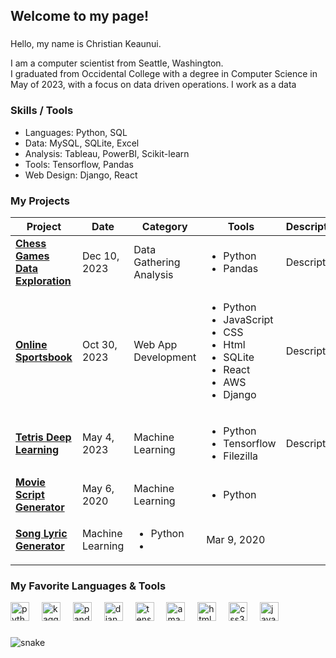 <h2 align="left">Welcome to my page!</h2>

###
Hello, my name is Christian Keaunui. 

I am a computer scientist from Seattle, Washington.  
I graduated from Occidental College with a degree in Computer Science in May of 2023, with a focus on data driven operations.  I work as a data

<h3>Skills / Tools</h3>
<ul>
  <li>Languages: Python, SQL</li>
  <li>Data: MySQL, SQLite, Excel</li>
  <li>Analysis: Tableau, PowerBI, Scikit-learn</li>
  <li>Tools: Tensorflow, Pandas</li>
  <li>Web Design: Django, React</li>
</ul>

<h3>My Projects</h3>
<table>
  <thead>
    <tr>
      <th>Project</th>
      <th>Date</th>
      <th>Category</th>
      <th>Tools</th>
      <th>Description</th>
    </tr>
  </thead>
  <tbody>
    <tr>
      <td>
        <a href="https://github.com/ckeaunui/Chess-history">
          <b>Chess Games Data Exploration</b>
        </a>
      </td>
      <td>Dec 10, 2023</td>
      <td>Data Gathering Analysis</td>
      <td>
        <ul>
            <li>Python</li>
            <li>Pandas</li>
          </ul>
      </td>
      <td>Description</td>
    </tr>
    <tr>
      <td>
        <a href="https://github.com/ckeaunui/sportsbook-final">
          <b>Online Sportsbook</b>
        </a>
      </td>
      <td>Oct 30, 2023</td>
      <td>Web App Development</td>
      <td>
        <ul>
          <li>Python</li>
          <li>JavaScript</li>
          <li>CSS</li>
          <li>Html</li>
          <li>SQLite</li>
          <li>React</li>
          <li>AWS</li>
          <li>Django</li>
        </ul>
      </td>
      <td>Description</td>
    </tr>
    <tr>
      <td>
        <a href="https://github.com/ckeaunui/TetrisAI">
          <b>Tetris Deep Learning</b>
        </a>
      </td>
      <td>May 4, 2023</td>
      <td>Machine Learning</td>
      <td>
        <ul>
          <li>Python</li>
          <li>Tensorflow</li>
          <li>Filezilla</li>
      </td>
      <td>Description</td>
    </tr>
    <tr>
      <td>
        <a href="https://github.com/ckeaunui/NLP-Final-Project/blob/master/movie_script_parser.py">
          <b>Movie Script Generator</b>
        </a>
      </td>
      <td>May 6, 2020</td>
      <td>Machine Learning</td>
      <td>
        <ul>
          <li>Python</li>
        </ul>
      </td>
    </tr>
    <tr>
      <td>
        <a href="https://github.com/ckeaunui/Song_Lyric_Generator">
          <b>Song Lyric Generator</b>
        </a>
      </td>
      <td>Machine Learning</td>
      <td>
        <ul>
          <li>Python</li>
          <li></li>
        </ul>
      </td>
      <td>Mar 9, 2020</td>
    </tr>
  </tbody>
</table>


###
<h3>My Favorite Languages & Tools</h3>

<div align="left">
  <img src="https://cdn.jsdelivr.net/gh/devicons/devicon/icons/python/python-original.svg" height="30" alt="python logo"  />
  <img width="12" />
  <img src="https://cdn.jsdelivr.net/gh/devicons/devicon/icons/kaggle/kaggle-original.svg" height="30" alt="kaggle logo"  />
  <img width="12" />
  <img src="https://cdn.jsdelivr.net/gh/devicons/devicon/icons/pandas/pandas-original.svg" height="30" alt="pandas logo"  />
  <img width="12" />
  <img src="https://cdn.jsdelivr.net/gh/devicons/devicon/icons/django/django-plain.svg" height="30" alt="django logo"  />
  <img width="12" />
  <img src="https://cdn.jsdelivr.net/gh/devicons/devicon/icons/tensorflow/tensorflow-original.svg" height="30" alt="tensorflow logo"  />
  <img width="12" />
  <img src="https://cdn.jsdelivr.net/gh/devicons/devicon/icons/amazonwebservices/amazonwebservices-original.svg" height="30" alt="amazonwebservices logo"  />
  <img width="12" />
  <img src="https://cdn.jsdelivr.net/gh/devicons/devicon/icons/html5/html5-original.svg" height="30" alt="html5 logo"  />
  <img width="12" />
  <img src="https://cdn.jsdelivr.net/gh/devicons/devicon/icons/css3/css3-original.svg" height="30" alt="css3 logo"  />
  <img width="12" />
  <img src="https://cdn.jsdelivr.net/gh/devicons/devicon/icons/javascript/javascript-original.svg" height="30" alt="javascript logo"  />
</div>

###

![snake](https://github.com/ckeaunui/ckeaunui/assets/47498710/e95f9290-61e7-457a-a6e5-33f9c30f0330)

###

